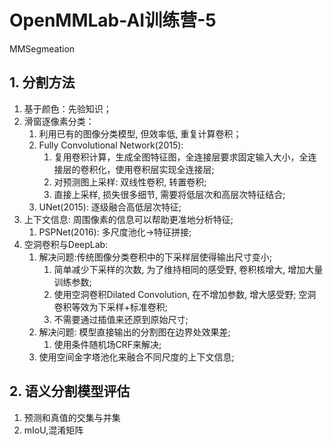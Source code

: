# OpenMMLab-AI训练营-5

MMSegmeation

## 1. 分割方法

1. 基于颜色：先验知识；
2. 滑窗逐像素分类：
   1. 利用已有的图像分类模型, 但效率低, 重复计算卷积；
   2. Fully Convolutional Network(2015):
      1. 复用卷积计算，生成全图特征图，全连接层要求固定输入大小，全连接层的卷积化，使用卷积层实现全连接层;
      2. 对预测图上采样: 双线性卷积, 转置卷积;
      3. 直接上采样, 损失很多细节, 需要将低层次和高层次特征结合;
   3. UNet(2015): 逐级融合高低层次特征;
3. 上下文信息: 周围像素的信息可以帮助更准地分析特征;
   1. PSPNet(2016): 多尺度池化->特征拼接;
4. 空洞卷积与DeepLab:
   1. 解决问题:传统图像分类卷积中的下采样层使得输出尺寸变小;
      1. 简单减少下采样的次数, 为了维持相同的感受野, 卷积核增大, 增加大量训练参数;
      2. 使用空洞卷积Dilated Convolution, 在不增加参数, 增大感受野; 空洞卷积等效为下采样+标准卷积;
      3. 不需要通过插值来还原到原始尺寸;
   2. 解决问题: 模型直接输出的分割图在边界处效果差;
      1. 使用条件随机场CRF来解决;
   3. 使用空间金字塔池化来融合不同尺度的上下文信息;

## 2. 语义分割模型评估

1. 预测和真值的交集与并集
2. mIoU,混淆矩阵